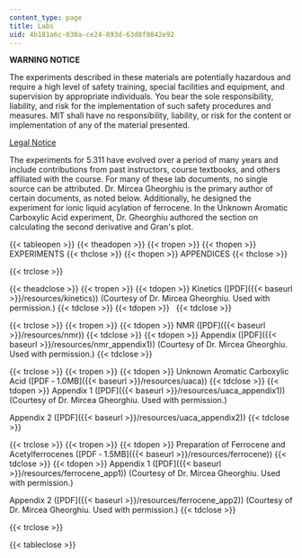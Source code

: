 ```yaml
---
content_type: page
title: Labs
uid: 4b181a6c-030a-ce24-893d-63d8f0842e92
---
```


**WARNING NOTICE**

The experiments described in these materials are potentially hazardous and require a high level of safety training, special facilities and equipment, and supervision by appropriate individuals. You bear the sole responsibility, liability, and risk for the implementation of such safety procedures and measures. MIT shall have no responsibility, liability, or risk for the content or implementation of any of the material presented.  
  
[Legal Notice](/terms/)

The experiments for 5.311 have evolved over a period of many years and include contributions from past instructors, course textbooks, and others affiliated with the course. For many of these lab documents, no single source can be attributed. Dr. Mircea Gheorghiu is the primary author of certain documents, as noted below. Additionally, he designed the experiment for ionic liquid acylation of ferrocene. In the Unknown Aromatic Carboxylic Acid experiment, Dr. Gheorghiu authored the section on calculating the second derivative and Gran's plot.

{{< tableopen >}}
{{< theadopen >}}
{{< tropen >}}
{{< thopen >}}
EXPERIMENTS
{{< thclose >}}
{{< thopen >}}
APPENDICES
{{< thclose >}}

{{< trclose >}}

{{< theadclose >}}
{{< tropen >}}
{{< tdopen >}}
Kinetics ([PDF]({{< baseurl >}}/resources/kinetics)) (Courtesy of Dr. Mircea Gheorghiu. Used with permission.)
{{< tdclose >}}
{{< tdopen >}}
 
{{< tdclose >}}

{{< trclose >}}
{{< tropen >}}
{{< tdopen >}}
NMR ([PDF]({{< baseurl >}}/resources/nmr))
{{< tdclose >}}
{{< tdopen >}}
Appendix ([PDF]({{< baseurl >}}/resources/nmr_appendix1)) (Courtesy of Dr. Mircea Gheorghiu. Used with permission.)
{{< tdclose >}}

{{< trclose >}}
{{< tropen >}}
{{< tdopen >}}
Unknown Aromatic Carboxylic Acid ([PDF ‑ 1.0MB]({{< baseurl >}}/resources/uaca))
{{< tdclose >}}
{{< tdopen >}}
Appendix 1 ([PDF]({{< baseurl >}}/resources/uaca_appendix1)) (Courtesy of Dr. Mircea Gheorghiu. Used with permission.)  
  
Appendix 2 ([PDF]({{< baseurl >}}/resources/uaca_appendix2))
{{< tdclose >}}

{{< trclose >}}
{{< tropen >}}
{{< tdopen >}}
Preparation of Ferrocene and Acetylferrocenes ([PDF ‑ 1.5MB]({{< baseurl >}}/resources/ferrocene))
{{< tdclose >}}
{{< tdopen >}}
Appendix 1 ([PDF]({{< baseurl >}}/resources/ferrocene_app1)) (Courtesy of Dr. Mircea Gheorghiu. Used with permission.)  
  
Appendix 2 ([PDF]({{< baseurl >}}/resources/ferrocene_app2)) (Courtesy of Dr. Mircea Gheorghiu. Used with permission.)
{{< tdclose >}}

{{< trclose >}}

{{< tableclose >}}